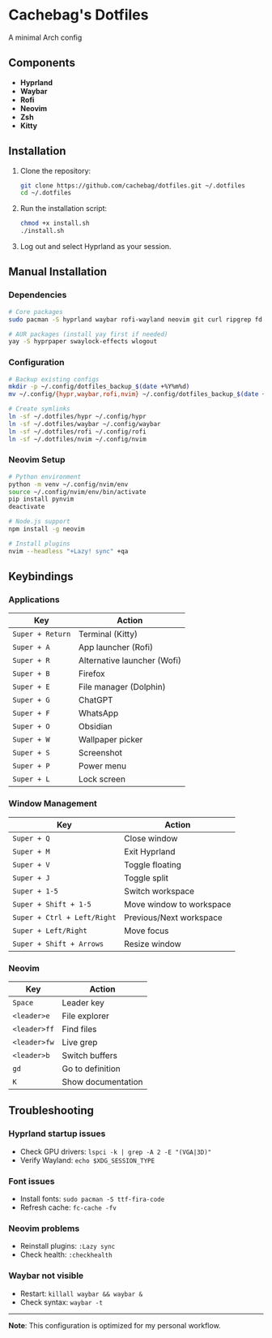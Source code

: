 # Cachebag's Dotfiles

A minimal Arch config

## Components

- **Hyprland** 
- **Waybar** 
- **Rofi** 
- **Neovim**
- **Zsh**
- **Kitty**

## Installation

1. Clone the repository:
   ```bash
   git clone https://github.com/cachebag/dotfiles.git ~/.dotfiles
   cd ~/.dotfiles
   ```

2. Run the installation script:
   ```bash
   chmod +x install.sh
   ./install.sh
   ```

3. Log out and select Hyprland as your session.

## Manual Installation

### Dependencies

```bash
# Core packages
sudo pacman -S hyprland waybar rofi-wayland neovim git curl ripgrep fd nodejs npm python python-pip python-virtualenv ttf-fira-code ttf-font-awesome wl-clipboard

# AUR packages (install yay first if needed)
yay -S hyprpaper swaylock-effects wlogout
```

### Configuration

```bash
# Backup existing configs
mkdir -p ~/.config/dotfiles_backup_$(date +%Y%m%d)
mv ~/.config/{hypr,waybar,rofi,nvim} ~/.config/dotfiles_backup_$(date +%Y%m%d)/ 2>/dev/null || true

# Create symlinks
ln -sf ~/.dotfiles/hypr ~/.config/hypr
ln -sf ~/.dotfiles/waybar ~/.config/waybar
ln -sf ~/.dotfiles/rofi ~/.config/rofi
ln -sf ~/.dotfiles/nvim ~/.config/nvim
```

### Neovim Setup

```bash
# Python environment
python -m venv ~/.config/nvim/env
source ~/.config/nvim/env/bin/activate
pip install pynvim
deactivate

# Node.js support
npm install -g neovim

# Install plugins
nvim --headless "+Lazy! sync" +qa
```

## Keybindings

### Applications

| Key | Action |
|-----|--------|
| `Super + Return` | Terminal (Kitty) |
| `Super + A` | App launcher (Rofi) |
| `Super + R` | Alternative launcher (Wofi) |
| `Super + B` | Firefox |
| `Super + E` | File manager (Dolphin) |
| `Super + G` | ChatGPT |
| `Super + F` | WhatsApp |
| `Super + O` | Obsidian |
| `Super + W` | Wallpaper picker |
| `Super + S` | Screenshot |
| `Super + P` | Power menu |
| `Super + L` | Lock screen |

### Window Management

| Key | Action |
|-----|--------|
| `Super + Q` | Close window |
| `Super + M` | Exit Hyprland |
| `Super + V` | Toggle floating |
| `Super + J` | Toggle split |
| `Super + 1-5` | Switch workspace |
| `Super + Shift + 1-5` | Move window to workspace |
| `Super + Ctrl + Left/Right` | Previous/Next workspace |
| `Super + Left/Right` | Move focus |
| `Super + Shift + Arrows` | Resize window |

### Neovim

| Key | Action |
|-----|--------|
| `Space` | Leader key |
| `<leader>e` | File explorer |
| `<leader>ff` | Find files |
| `<leader>fw` | Live grep |
| `<leader>b` | Switch buffers |
| `gd` | Go to definition |
| `K` | Show documentation |

## Troubleshooting

### Hyprland startup issues
- Check GPU drivers: `lspci -k | grep -A 2 -E "(VGA|3D)"`
- Verify Wayland: `echo $XDG_SESSION_TYPE`

### Font issues
- Install fonts: `sudo pacman -S ttf-fira-code`
- Refresh cache: `fc-cache -fv`

### Neovim problems
- Reinstall plugins: `:Lazy sync`
- Check health: `:checkhealth`

### Waybar not visible
- Restart: `killall waybar && waybar &`
- Check syntax: `waybar -t`

---

**Note**: This configuration is optimized for my personal workflow.
